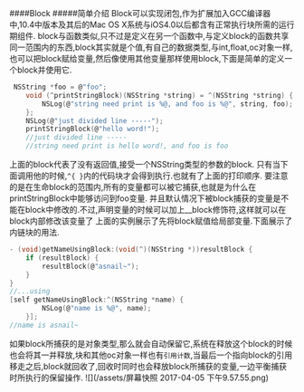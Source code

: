 ####Block
#####简单介绍
Block可以实现闭包,作为扩展加入GCC编译器中,10.4中版本及其后的Mac OS X系统与iOS4.0以后都含有正常执行块所需的运行期组件.
block与函数类似,只不过是定义在另一个函数中,与定义block的函数共享同一范围内的东西,block其实就是个值,有自己的数据类型,与int,float,oc对象一样,也可以把block赋给变量,然后像使用其他变量那样使用block,下面是简单的定义一个block并使用它.
```c
 NSString *foo = @"foo";
    void (^printStringBlock)(NSString *string) = ^(NSString *string) {
        NSLog(@"string need print is %@, and foo is %@", string, foo);
    };
    NSLog(@"just divided line -----");
    printStringBlock(@"hello word!");
    //just divided line -----
    //string need print is hello word!, and foo is foo
```
上面的block代表了没有返回值,接受一个NSString类型的参数的block.
只有当下面调用他的时候,`^{ }`内的代码块才会得到执行.也就有了上面的打印顺序.
要注意的是在生命block的范围内,所有的变量都可以被它捕获,也就是为什么在printStringBlock中能够访问到foo变量.
并且默认情况下被block捕获的变量是不能在block中修改的.不过,声明变量的时候可以加上__block修饰符,这样就可以在block内部修改该变量了
上面的实例展示了先将block赋值给局部变量.下面展示了内链块的用法.
```c
- (void)getNameUsingBlock:(void(^)(NSString *))resultBlock {
    if (resultBlock) {
        resultBlock(@"asnail~");
    }
}
//...using
[self getNameUsingBlock:^(NSString *name) {
        NSLog(@"name is %@", name);
    }];
//name is asnail~
```
如果block所捕获的是对象类型,那么就会自动保留它,系统在释放这个block的时候也会将其一并释放,块和其他oc对象一样也有`引用计数`,当最后一个指向block的引用移走之后,block就回收了,回收时同时也会释放block所捕获的变量,一边平衡捕获时所执行的保留操作.
![](/assets/屏幕快照 2017-04-05 下午9.57.55.png)